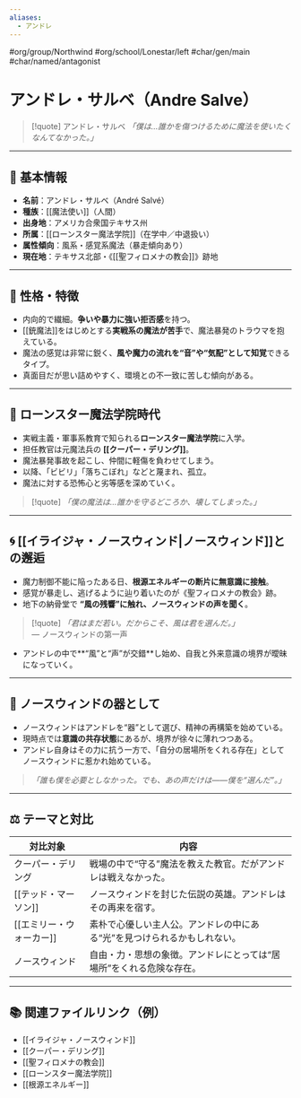 ```yaml
---
aliases:
  - アンドレ
---
```

#org/group/Northwind #org/school/Lonestar/left #char/gen/main #char/named/antagonist 
# アンドレ・サルベ（Andre Salve）

>[!quote] アンドレ・サルベ 
*「僕は…誰かを傷つけるために魔法を使いたくなんてなかった。」*

---

## 👤 基本情報

- **名前**：アンドレ・サルベ（André Salvé）  
- **種族**：[[魔法使い]]（人間）  
- **出身地**：アメリカ合衆国テキサス州  
- **所属**：[[ローンスター魔法学院]]（在学中／中退扱い）  
- **属性傾向**：風系・感覚系魔法（暴走傾向あり）  
- **現在地**：テキサス北部・《[[聖フィロメナの教会]]》跡地

---

## 🧠 性格・特徴

- 内向的で繊細。**争いや暴力に強い拒否感**を持つ。
- [[銃魔法]]をはじめとする**実戦系の魔法が苦手**で、魔法暴発のトラウマを抱えている。
- 魔法の感覚は非常に鋭く、**風や魔力の流れを“音”や“気配”として知覚**できるタイプ。
- 真面目だが思い詰めやすく、環境との不一致に苦しむ傾向がある。

---

## 🏫 ローンスター魔法学院時代

- 実戦主義・軍事系教育で知られる**ローンスター魔法学院**に入学。
- 担任教官は元魔法兵の **[[クーパー・デリング]]**。
- 魔法暴発事故を起こし、仲間に軽傷を負わせてしまう。
- 以降、「ビビリ」「落ちこぼれ」などと蔑まれ、孤立。
- 魔法に対する恐怖心と劣等感を深めていく。

> [!quote]
*「僕の魔法は…誰かを守るどころか、壊してしまった。」*

---

## 🌀 [[イライジャ・ノースウィンド|ノースウィンド]]との邂逅

- 魔力制御不能に陥ったある日、**根源エネルギーの断片に無意識に接触**。
- 感覚が暴走し、逃げるように辿り着いたのが《聖フィロメナの教会》跡。
- 地下の納骨堂で **“風の残響”に触れ、ノースウィンドの声を聞く**。

> [!quote]
*「君はまだ若い。だからこそ、風は君を選んだ。」*  
> — ノースウィンドの第一声

- アンドレの中で**“風”と“声”が交錯**し始め、自我と外来意識の境界が曖昧になっていく。

---

## 🧬 ノースウィンドの器として

- ノースウィンドはアンドレを“器”として選び、精神の再構築を始めている。
- 現時点では**意識の共存状態**にあるが、境界が徐々に薄れつつある。
- アンドレ自身はその力に抗う一方で、「自分の居場所をくれる存在」としてノースウィンドに惹かれ始めている。

> *「誰も僕を必要としなかった。でも、あの声だけは——僕を“選んだ”。」*

---

## ⚖️ テーマと対比

| 対比対象 | 内容 |
|----------|------|
| クーパー・デリング | 戦場の中で“守る”魔法を教えた教官。だがアンドレは戦えなかった。 |
| [[テッド・マーソン]] | ノースウィンドを封じた伝説の英雄。アンドレはその再来を宿す。 |
| [[エミリー・ウォーカー]] | 素朴で心優しい主人公。アンドレの中にある“光”を見つけられるかもしれない。 |
| ノースウィンド | 自由・力・思想の象徴。アンドレにとっては“居場所”をくれる危険な存在。 |

---

## 📚 関連ファイルリンク（例）

- [[イライジャ・ノースウィンド]]
- [[クーパー・デリング]]
- [[聖フィロメナの教会]]
- [[ローンスター魔法学院]]
- [[根源エネルギー]]

